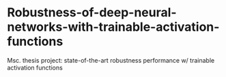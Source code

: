 # Robustness-of-deep-neural-networks-with-trainable-activation-functions
Msc. thesis project: state-of-the-art robustness performance w/ trainable activation functions
